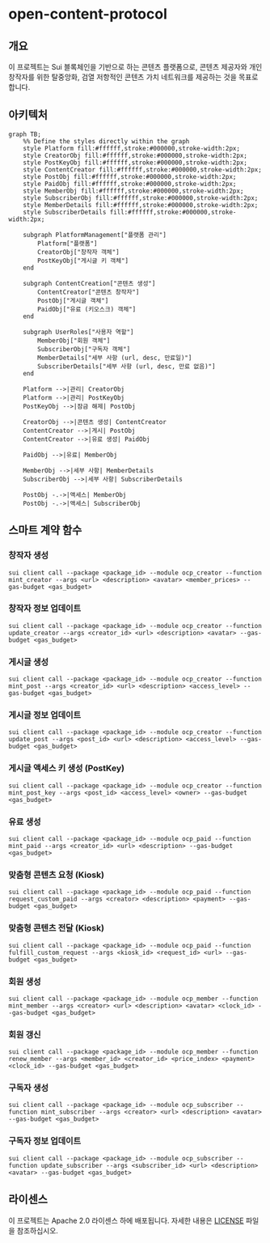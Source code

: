 # open-content-protocol


## 개요

이 프로젝트는 Sui 블록체인을 기반으로 하는 콘텐츠 플랫폼으로, 콘텐츠 제공자와 개인 창작자를 위한 탈중앙화, 검열 저항적인 콘텐츠 가치 네트워크를 제공하는 것을 목표로 합니다.

## 아키텍처

```mermaid
graph TB;
    %% Define the styles directly within the graph
    style Platform fill:#ffffff,stroke:#000000,stroke-width:2px;
    style CreatorObj fill:#ffffff,stroke:#000000,stroke-width:2px;
    style PostKeyObj fill:#ffffff,stroke:#000000,stroke-width:2px;
    style ContentCreator fill:#ffffff,stroke:#000000,stroke-width:2px;
    style PostObj fill:#ffffff,stroke:#000000,stroke-width:2px;
    style PaidObj fill:#ffffff,stroke:#000000,stroke-width:2px;
    style MemberObj fill:#ffffff,stroke:#000000,stroke-width:2px;
    style SubscriberObj fill:#ffffff,stroke:#000000,stroke-width:2px;
    style MemberDetails fill:#ffffff,stroke:#000000,stroke-width:2px;
    style SubscriberDetails fill:#ffffff,stroke:#000000,stroke-width:2px;

    subgraph PlatformManagement["플랫폼 관리"]
        Platform["플랫폼"]
        CreatorObj["창작자 객체"]
        PostKeyObj["게시글 키 객체"]
    end

    subgraph ContentCreation["콘텐츠 생성"]
        ContentCreator["콘텐츠 창작자"]
        PostObj["게시글 객체"]
        PaidObj["유료 (키오스크) 객체"]
    end

    subgraph UserRoles["사용자 역할"]
        MemberObj["회원 객체"]
        SubscriberObj["구독자 객체"]
        MemberDetails["세부 사항 (url, desc, 만료일)"]
        SubscriberDetails["세부 사항 (url, desc, 만료 없음)"]
    end

    Platform -->|관리| CreatorObj
    Platform -->|관리| PostKeyObj
    PostKeyObj -->|잠금 해제| PostObj

    CreatorObj -->|콘텐츠 생성| ContentCreator
    ContentCreator -->|게시| PostObj
    ContentCreator -->|유료 생성| PaidObj

    PaidObj -->|유료| MemberObj

    MemberObj -->|세부 사항| MemberDetails
    SubscriberObj -->|세부 사항| SubscriberDetails

    PostObj -.->|액세스| MemberObj
    PostObj -.->|액세스| SubscriberObj
```

## 스마트 계약 함수

### 창작자 생성

` sui client call --package <package_id> --module ocp_creator --function mint_creator --args <url> <description> <avatar> <member_prices> --gas-budget <gas_budget> `

### 창작자 정보 업데이트

` sui client call --package <package_id> --module ocp_creator --function update_creator --args <creator_id> <url> <description> <avatar> --gas-budget <gas_budget> `

### 게시글 생성

` sui client call --package <package_id> --module ocp_creator --function mint_post --args <creator_id> <url> <description> <access_level> --gas-budget <gas_budget> `

### 게시글 정보 업데이트

` sui client call --package <package_id> --module ocp_creator --function update_post --args <post_id> <url> <description> <access_level> --gas-budget <gas_budget> `

### 게시글 액세스 키 생성 (PostKey)

` sui client call --package <package_id> --module ocp_creator --function mint_post_key --args <post_id> <access_level> <owner> --gas-budget <gas_budget> `

### 유료 생성

` sui client call --package <package_id> --module ocp_paid --function mint_paid --args <creator_id> <url> <description> --gas-budget <gas_budget> `

### 맞춤형 콘텐츠 요청 (Kiosk)

` sui client call --package <package_id> --module ocp_paid --function request_custom_paid --args <creator> <description> <payment> --gas-budget <gas_budget> `


### 맞춤형 콘텐츠 전달 (Kiosk)

` sui client call --package <package_id> --module ocp_paid --function fulfill_custom_request --args <kiosk_id> <request_id> <url> --gas-budget <gas_budget> `

### 회원 생성

` sui client call --package <package_id> --module ocp_member --function mint_member --args <creator> <url> <description> <avatar> <clock_id> --gas-budget <gas_budget> `

### 회원 갱신

` sui client call --package <package_id> --module ocp_member --function renew_member --args <member_id> <creator_id> <price_index> <payment> <clock_id> --gas-budget <gas_budget> `

### 구독자 생성

` sui client call --package <package_id> --module ocp_subscriber --function mint_subscriber --args <creator> <url> <description> <avatar> --gas-budget <gas_budget> `

### 구독자 정보 업데이트

` sui client call --package <package_id> --module ocp_subscriber --function update_subscriber --args <subscriber_id> <url> <description> <avatar> --gas-budget <gas_budget> `

## 라이센스

이 프로젝트는 Apache 2.0 라이센스 하에 배포됩니다. 자세한 내용은 [LICENSE](../LICENSE) 파일을 참조하십시오.